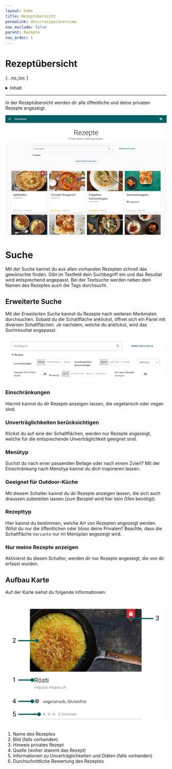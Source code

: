 ```yaml
---
layout: home
title: Rezeptübersicht
permalink: docs/recipe/overview
nav_exclude: false
parent: Rezepte
nav_order: 1
---
```

# Rezeptübersicht
{: .no_toc }

<details markdown="block">
  <summary>
    Inhalt
  </summary>
  {: .text-delta }
- TOC
{:toc}
</details>

---


In der Rezeptübersicht werden dir alle öffentliche und deine privaten Rezepte angezeigt.

![Rezeptübersicht](https://github.com/chuchipirat/chuchipirat.github.io/blob/main/docs/recipe/_images/recipes_overview.png?raw=true)

# Suche

Mit der Suche kannst du aus allen vorhanden Rezepten schnell das gewünschte finden. Gibt im Textfeld dein Suchbegriff ein und das Resultat wird entsprechend angepasst. Bei der Textsuche werden neben dem Namen des Rezeptes auch die Tags durchsucht.

## Erweiterte Suche

Mit der _Erweiterten Suche_ kannst du Rezepte nach weiteren Merkmalen durchsuchen. Sobald du die Schaltfläche anklickst, öffnet sich ein Panel mit diversen Schaltflächen. Je nachdem, welche du anklickst, wird das Suchresultat angepasst.

![erweiterte Suche](https://github.com/chuchipirat/chuchipirat.github.io/blob/main/docs/recipe/_images/recipes_advanced_search.png?raw=true)

### Einschränkungen

Hiermit kannst du dir Rezepte anzeigen lassen, die vegetarisch oder vegan sind.

### Unverträglichkeiten berücksichtigen

Klickst du auf eine der Schaltflächen, werden nur Rezepte angezeigt, welche für die entsprechende Unverträglichkeit geeignet sind.

### Menütyp

Suchst du nach einer passenden Beilage oder nach einem Zvieri? Mit der Einschränkung nach Menütyp kannst du dich inspirieren lassen.

### Geeignet für Outdoor-Küche

Mit diesem Schalter kannst du dir Rezepte anzeigen lassen, die sich auch draussen zubereiten lassen (zum Beispiel wird hier kein Ofen benötigt).

### Rezepttyp

Hier kannst du bestimmen, welche Art von Rezepten angezeigt werden. Willst du nur die öffentlichen oder bloss deine Privaten? Beachte, dass die Schaltfläche `Variante` nur im Menüplan angezeigt wird.

### Nur meine Rezepte anzeigen

Aktivierst du diesen Schalter, werden dir nur Rezepte angezeigt, die von dir erfasst wurden.

## Aufbau Karte

Auf der Karte siehst du folgende Informationen:

![Rezeptübersicht](https://github.com/chuchipirat/chuchipirat.github.io/blob/main/docs/recipe/_images/recipecard_layout.png?raw=true)

1. Name des Rezeptes
2. Bild (falls vorhanden)
3. Hinweis privates Rezept
4. Quelle (woher stammt das Rezept)
5. Informationen zu Unverträglichkeiten und Diäten (falls vorhanden)
6. Durchschnittliche Bewertung des Rezeptes
